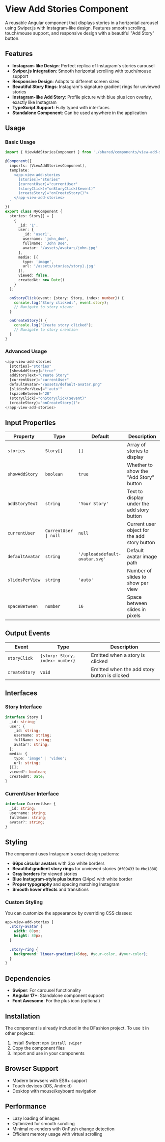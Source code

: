 # View Add Stories Component

A reusable Angular component that displays stories in a horizontal carousel using Swiper.js with Instagram-like design. Features smooth scrolling, touch/mouse support, and responsive design with a beautiful "Add Story" button.

## Features

- **Instagram-like Design**: Perfect replica of Instagram's stories carousel
- **Swiper.js Integration**: Smooth horizontal scrolling with touch/mouse support
- **Responsive Design**: Adapts to different screen sizes
- **Beautiful Story Rings**: Instagram's signature gradient rings for unviewed stories
- **Instagram-like Add Story**: Profile picture with blue plus icon overlay, exactly like Instagram
- **TypeScript Support**: Fully typed with interfaces
- **Standalone Component**: Can be used anywhere in the application

## Usage

### Basic Usage

```typescript
import { ViewAddStoriesComponent } from './shared/components/view-add-stories/view-add-stories.component';

@Component({
  imports: [ViewAddStoriesComponent],
  template: `
    <app-view-add-stories
      [stories]="stories"
      [currentUser]="currentUser"
      (storyClick)="onStoryClick($event)"
      (createStory)="onCreateStory()">
    </app-view-add-stories>
  `
})
export class MyComponent {
  stories: Story[] = [
    {
      _id: '1',
      user: {
        _id: 'user1',
        username: 'john_doe',
        fullName: 'John Doe',
        avatar: '/assets/avatars/john.jpg'
      },
      media: [{
        type: 'image',
        url: '/assets/stories/story1.jpg'
      }],
      viewed: false,
      createdAt: new Date()
    }
  ];

  onStoryClick(event: {story: Story, index: number}) {
    console.log('Story clicked:', event.story);
    // Navigate to story viewer
  }

  onCreateStory() {
    console.log('Create story clicked');
    // Navigate to story creation
  }
}
```

### Advanced Usage

```typescript
<app-view-add-stories
  [stories]="stories"
  [showAddStory]="true"
  addStoryText="Create Story"
  [currentUser]="currentUser"
  defaultAvatar="/assets/default-avatar.png"
  [slidesPerView]="'auto'"
  [spaceBetween]="20"
  (storyClick)="onStoryClick($event)"
  (createStory)="onCreateStory()">
</app-view-add-stories>
```

## Input Properties

| Property | Type | Default | Description |
|----------|------|---------|-------------|
| `stories` | `Story[]` | `[]` | Array of stories to display |
| `showAddStory` | `boolean` | `true` | Whether to show the "Add Story" button |
| `addStoryText` | `string` | `'Your Story'` | Text to display under the add story button |
| `currentUser` | `CurrentUser \| null` | `null` | Current user object for the add story button |
| `defaultAvatar` | `string` | `'/uploadsdefault-avatar.svg'` | Default avatar image path |
| `slidesPerView` | `string` | `'auto'` | Number of slides to show per view |
| `spaceBetween` | `number` | `16` | Space between slides in pixels |

## Output Events

| Event | Type | Description |
|-------|------|-------------|
| `storyClick` | `{story: Story, index: number}` | Emitted when a story is clicked |
| `createStory` | `void` | Emitted when the add story button is clicked |

## Interfaces

### Story Interface
```typescript
interface Story {
  _id: string;
  user: {
    _id: string;
    username: string;
    fullName: string;
    avatar?: string;
  };
  media: {
    type: 'image' | 'video';
    url: string;
  }[];
  viewed?: boolean;
  createdAt: Date;
}
```

### CurrentUser Interface
```typescript
interface CurrentUser {
  _id: string;
  username: string;
  fullName: string;
  avatar?: string;
}
```

## Styling

The component uses Instagram's exact design patterns:

- **66px circular avatars** with 3px white borders
- **Beautiful gradient story rings** for unviewed stories (`#f09433` to `#bc1888`)
- **Gray borders** for viewed stories
- **Blue Instagram-style plus button** (24px) with white border
- **Proper typography** and spacing matching Instagram
- **Smooth hover effects** and transitions

### Custom Styling

You can customize the appearance by overriding CSS classes:

```css
app-view-add-stories {
  .story-avatar {
    width: 80px;
    height: 80px;
  }
  
  .story-ring {
    background: linear-gradient(45deg, #your-color, #your-color);
  }
}
```

## Dependencies

- **Swiper**: For carousel functionality
- **Angular 17+**: Standalone component support
- **Font Awesome**: For the plus icon (optional)

## Installation

The component is already included in the DFashion project. To use it in other projects:

1. Install Swiper: `npm install swiper`
2. Copy the component files
3. Import and use in your components

## Browser Support

- Modern browsers with ES6+ support
- Touch devices (iOS, Android)
- Desktop with mouse/keyboard navigation

## Performance

- Lazy loading of images
- Optimized for smooth scrolling
- Minimal re-renders with OnPush change detection
- Efficient memory usage with virtual scrolling
